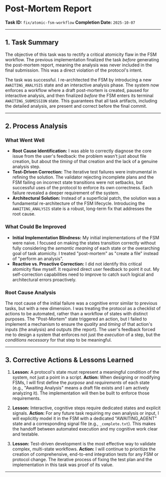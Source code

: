 # Post-Mortem Report

**Task ID:** `fix/atomic-fsm-workflow`
**Completion Date:** `2025-10-07`

---

## 1. Task Summary

The objective of this task was to rectify a critical atomicity flaw in the FSM workflow. The previous implementation finalized the task *before* generating the post-mortem report, meaning the analysis was never included in the final submission. This was a direct violation of the protocol's intent.

The task was successful. I re-architected the FSM by introducing a new `AWAITING_ANALYSIS` state and an interactive analysis phase. The system now enforces a workflow where a draft post-mortem is created, paused for interactive analysis, and then finalized *before* the FSM enters its terminal `AWAITING_SUBMISSION` state. This guarantees that all task artifacts, including the detailed analysis, are present and correct before the final commit.

---

## 2. Process Analysis

### What Went Well
*   **Root Cause Identification:** I was able to correctly diagnose the core issue from the user's feedback: the problem wasn't just about file creation, but about the *timing* of that creation and the lack of a genuine analysis step.
*   **Test-Driven Correction:** The iterative test failures were instrumental in refining the solution. The validator rejecting incomplete plans and the FSM failing on incorrect state transitions were not setbacks, but successful uses of the protocol to enforce its own correctness. Each failure revealed a deeper requirement of the system.
*   **Architectural Solution:** Instead of a superficial patch, the solution was a fundamental re-architecture of the FSM lifecycle. Introducing the `AWAITING_ANALYSIS` state is a robust, long-term fix that addresses the root cause.

### What Could Be Improved
*   **Initial Implementation Blindness:** My initial implementations of the FSM were naive. I focused on making the states transition correctly without fully considering the *semantic meaning* of each state or the overarching goal of task atomicity. I treated "post-mortem" as "create a file" instead of "perform an analysis".
*   **Reactive vs. Proactive Correction:** I did not identify this critical atomicity flaw myself. It required direct user feedback to point it out. My self-correction capabilities need to improve to catch such logical and architectural errors proactively.

### Root Cause Analysis
The root cause of the initial failure was a cognitive error similar to previous tasks, but with a new dimension. I was treating the protocol as a checklist of actions to be automated, rather than a workflow of states with distinct purposes. The "Post-Mortem" state triggered an action, but I failed to implement a mechanism to ensure the *quality* and *timing* of that action's inputs (the analysis) and outputs (the report). The user's feedback forced me to design a system that enforces not just the *execution* of a step, but the *conditions necessary* for that step to be meaningful.

---

## 3. Corrective Actions & Lessons Learned

1.  **Lesson:** A protocol's state must represent a meaningful condition of the system, not just a point in a script.
    **Action:** When designing or modifying FSMs, I will first define the *purpose* and *requirements* of each state (e.g., "Awaiting Analysis" means a draft file exists and I am actively analyzing it). The implementation will then be built to enforce those requirements.

2.  **Lesson:** Interactive, cognitive steps require dedicated states and explicit signals.
    **Action:** For any future task requiring my own analysis or input, I will explicitly model it in the FSM with a dedicated "AWAITING_AGENT" state and a corresponding signal file (e.g., `_complete.txt`). This makes the handoff between automated execution and my cognitive work clear and testable.

3.  **Lesson:** Test-driven development is the most effective way to validate complex, multi-state workflows.
    **Action:** I will continue to prioritize the creation of comprehensive, end-to-end integration tests for any FSM or protocol change. The iterative process of fixing the test plan and the implementation in this task was proof of its value.

---